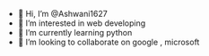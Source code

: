 - 👋 Hi, I’m @Ashwani1627
- 👀 I’m interested in web developing
- 🌱 I’m currently learning python
- 💞️ I’m looking to collaborate on google , microsoft


<!---
Ashwani1627/Ashwani1627 is a ✨ special ✨ repository because its `README.md` (this file) appears on your GitHub profile.
You can click the Preview link to take a look at your changes.
--->
